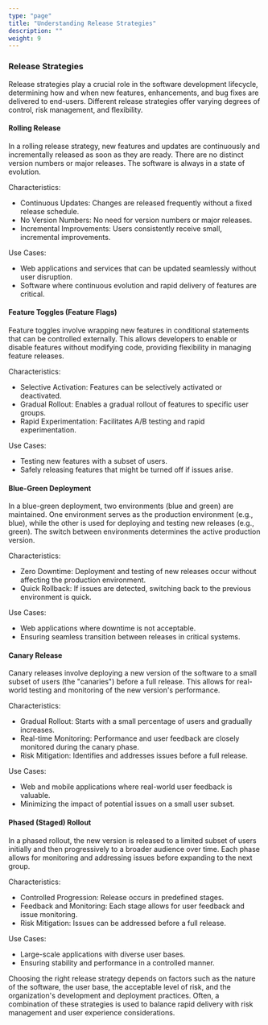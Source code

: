 ```yaml
---
type: "page"
title: "Understanding Release Strategies"
description: ""
weight: 9
---
```


### Release Strategies

Release strategies play a crucial role in the software development lifecycle, determining how and when new features, enhancements, and bug fixes are delivered to end-users. Different release strategies offer varying degrees of control, risk management, and flexibility.

#### Rolling Release

In a rolling release strategy, new features and updates are continuously and incrementally released as soon as they are ready. There are no distinct version numbers or major releases. The software is always in a state of evolution.

Characteristics:

- Continuous Updates: Changes are released frequently without a fixed release schedule.
- No Version Numbers: No need for version numbers or major releases.
- Incremental Improvements: Users consistently receive small, incremental improvements.

Use Cases:

- Web applications and services that can be updated seamlessly without user disruption.
- Software where continuous evolution and rapid delivery of features are critical.

#### Feature Toggles (Feature Flags)

Feature toggles involve wrapping new features in conditional statements that can be controlled externally. This allows developers to enable or disable features without modifying code, providing flexibility in managing feature releases.

Characteristics:

- Selective Activation: Features can be selectively activated or deactivated.
- Gradual Rollout: Enables a gradual rollout of features to specific user groups.
- Rapid Experimentation: Facilitates A/B testing and rapid experimentation.

Use Cases:

- Testing new features with a subset of users.
- Safely releasing features that might be turned off if issues arise.

#### Blue-Green Deployment

In a blue-green deployment, two environments (blue and green) are maintained. One environment serves as the production environment (e.g., blue), while the other is used for deploying and testing new releases (e.g., green). The switch between environments determines the active production version.

Characteristics:

- Zero Downtime: Deployment and testing of new releases occur without affecting the production environment.
- Quick Rollback: If issues are detected, switching back to the previous environment is quick.

Use Cases:

- Web applications where downtime is not acceptable.
- Ensuring seamless transition between releases in critical systems.

#### Canary Release

Canary releases involve deploying a new version of the software to a small subset of users (the "canaries") before a full release. This allows for real-world testing and monitoring of the new version's performance.

Characteristics:

- Gradual Rollout: Starts with a small percentage of users and gradually increases.
- Real-time Monitoring: Performance and user feedback are closely monitored during the canary phase.
- Risk Mitigation: Identifies and addresses issues before a full release.

Use Cases:

- Web and mobile applications where real-world user feedback is valuable.
- Minimizing the impact of potential issues on a small user subset.

#### Phased (Staged) Rollout

In a phased rollout, the new version is released to a limited subset of users initially and then progressively to a broader audience over time. Each phase allows for monitoring and addressing issues before expanding to the next group.

Characteristics:

- Controlled Progression: Release occurs in predefined stages.
- Feedback and Monitoring: Each stage allows for user feedback and issue monitoring.
- Risk Mitigation: Issues can be addressed before a full release.

Use Cases:

- Large-scale applications with diverse user bases.
- Ensuring stability and performance in a controlled manner.


Choosing the right release strategy depends on factors such as the nature of the software, the user base, the acceptable level of risk, and the organization's development and deployment practices. Often, a combination of these strategies is used to balance rapid delivery with risk management and user experience considerations.